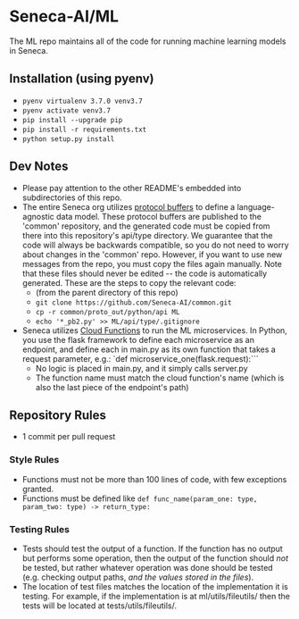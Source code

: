 # Seneca-AI/ML

The ML repo maintains all of the code for running machine learning models in Seneca.

## Installation (using pyenv)
* `pyenv virtualenv 3.7.0 venv3.7`
* `pyenv activate venv3.7`
* `pip install --upgrade pip`
* `pip install -r requirements.txt`
* `python setup.py install`

## Dev Notes
* Please pay attention to the other README's embedded into subdirectories of this repo.
* The entire Seneca org utilizes [protocol buffers](https://developers.google.com/protocol-buffers) to define a language-agnostic data model.  These protocol buffers are published to the 'common' repository, and the generated code must be copied from there into this repository's api/type directory.  We guarantee that the code will always be backwards compatible, so you do not need to worry about changes in the 'common' repo.  However, if you want to use new messages from the repo, you must copy the files again manually.  Note that these files should never be edited -- the code is automatically generated. These are the steps to copy the relevant code:
    * (from the parent directory of this repo)
    * `git clone https://github.com/Seneca-AI/common.git`
    * `cp -r common/proto_out/python/api ML`
    * `echo '*_pb2.py' >> ML/api/type/.gitignore`
* Seneca utilizes [Cloud Functions](https://cloud.google.com/functions) to run the ML microservices.  In Python, you use the flask framework to define each microservice as an endpoint, and define each in main.py as its own function that takes a request parameter, e.g.: `def microservice_one(flask.request):```
    *  No logic is placed in main.py, and it simply calls server.py
    *  The function name must match the cloud function's name (which is also the last piece of the endpoint's path)


## Repository Rules
* 1 commit per pull request

### Style Rules
* Functions must not be more than 100 lines of code, with few exceptions granted.
* Functions must be defined like
` def func_name(param_one: type, param_two: type) -> return_type: `

### Testing Rules
* Tests should test the output of a function.  If the function has no output but performs some operation, then the output of the function should _not_ be tested, but rather whatever operation was done should be tested (e.g. checking output paths, _and the values stored in the files_).
* The location of test files matches the location of the implementation it is testing.  For example, if the implementation is at ml/utils/fileutils/ then the tests will be located at tests/utils/fileutils/.